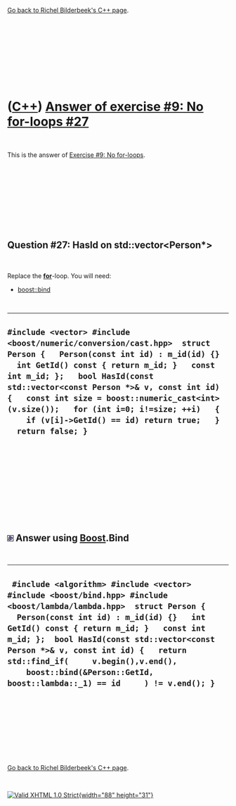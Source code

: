 

[Go back to Richel Bilderbeek's C++ page](Cpp.htm).

 

 

 

 

 

([C++](Cpp.htm)) [Answer of exercise \#9: No for-loops \#27](CppExerciseNoForLoopsAnswer27.htm)
===============================================================================================

 

This is the answer of [Exercise \#9: No
for-loops](CppExerciseNoForLoops.htm).

 

 

 

 

 

Question \#27: HasId on std::vector&lt;Person\*&gt;
---------------------------------------------------

 

Replace the **[for](CppFor.htm)**-loop. You will need:

-   [boost::bind](CppBind.htm)

 

  ----------------------------------------------------------------------------------------------------------------------------------------------------------------------------------------------------------------------------------------------------------------------------------------------------------------------------------------------------------------------------------------------------------------
  ` #include <vector> #include <boost/numeric/conversion/cast.hpp>  struct Person {   Person(const int id) : m_id(id) {}   int GetId() const { return m_id; }   const int m_id; };   bool HasId(const std::vector<const Person *>& v, const int id) {   const int size = boost::numeric_cast<int>(v.size());   for (int i=0; i!=size; ++i)   {     if (v[i]->GetId() == id) return true;   }   return false; } `
  ----------------------------------------------------------------------------------------------------------------------------------------------------------------------------------------------------------------------------------------------------------------------------------------------------------------------------------------------------------------------------------------------------------------

 

 

 

 

 

 

![Boost](PicBoost.png) Answer using [Boost](CppBoost.htm).Bind
--------------------------------------------------------------

 

  ---------------------------------------------------------------------------------------------------------------------------------------------------------------------------------------------------------------------------------------------------------------------------------------------------------------------------------------------------------------------------------------------------------------------
  ` #include <algorithm> #include <vector> #include <boost/bind.hpp> #include <boost/lambda/lambda.hpp>  struct Person {   Person(const int id) : m_id(id) {}   int GetId() const { return m_id; }   const int m_id; };  bool HasId(const std::vector<const Person *>& v, const int id) {   return std::find_if(     v.begin(),v.end(),     boost::bind(&Person::GetId, boost::lambda::_1) == id     ) != v.end(); }`
  ---------------------------------------------------------------------------------------------------------------------------------------------------------------------------------------------------------------------------------------------------------------------------------------------------------------------------------------------------------------------------------------------------------------------

 

 

 

 

 

[Go back to Richel Bilderbeek's C++ page](Cpp.htm).



 

[![Valid XHTML 1.0 Strict](valid-xhtml10.png){width="88"
height="31"}](http://validator.w3.org/check?uri=referer)
